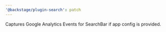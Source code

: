 ```yaml
---
'@backstage/plugin-search': patch
---
```


Captures Google Analytics Events for SearchBar if app config is provided.
